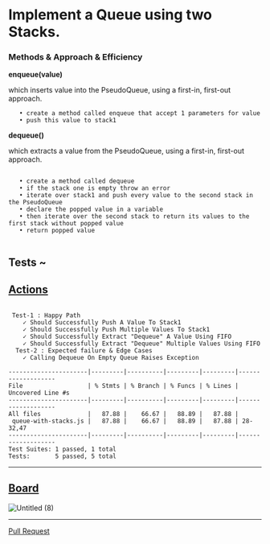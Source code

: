 # Implement a Queue using two Stacks.

### Methods & Approach & Efficiency 

**enqueue(value)**

 which inserts value into the PseudoQueue, using a first-in, first-out approach.

```
   • create a method called enqueue that accept 1 parameters for value
   • push this value to stack1

```

**dequeue()**

 which extracts a value from the PseudoQueue, using a first-in, first-out approach.

```

   • create a method called dequeue
   • if the stack one is empty throw an error
   • iterate over stack1 and push every value to the second stack in the PseudoQueue
   • declare the popped value in a variable
   • then iterate over the second stack to return its values to the first stack without popped value
   • return popped value


```

## Tests ~

## [Actions](https://github.com/wafaankoush99/data-structures-and-algorithms/actions)

```

 Test-1 : Happy Path
    ✓ Should Successfully Push A Value To Stack1
    ✓ Should Successfully Push Multiple Values To Stack1
    ✓ Should Successfully Extract "Dequeue" A Value Using FIFO
    ✓ Should Successfully Extract "Dequeue" Multiple Values Using FIFO
  Test-2 : Expected failure & Edge Cases
    ✓ Calling Dequeue On Empty Queue Raises Exception

----------------------|---------|----------|---------|---------|-------------------
File                  | % Stmts | % Branch | % Funcs | % Lines | Uncovered Line #s
----------------------|---------|----------|---------|---------|-------------------
All files             |   87.88 |    66.67 |   88.89 |   87.88 |
 queue-with-stacks.js |   87.88 |    66.67 |   88.89 |   87.88 | 28-32,47
----------------------|---------|----------|---------|---------|-------------------
Test Suites: 1 passed, 1 total
Tests:       5 passed, 5 total

```

***


## [Board](https://miro.com/welcomeonboard/JGxIOmWAlMwH5RnG7tYz7cKHLbnB0Dap3Z4wsAb0OiR3lw0LALxUHhJdOSh7kQHO)

![Untitled (8)](https://user-images.githubusercontent.com/78326110/120112548-faa3a200-c17e-11eb-8146-76ab4eff7a37.jpg)


***

[Pull Request](https://github.com/wafaankoush99/data-structures-and-algorithms/pull/50)




